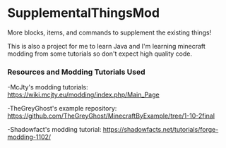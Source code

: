# SupplementalThingsMod
More blocks, items, and commands to supplement the existing things!

This is also a project for me to learn Java and I'm learning minecraft modding from some tutorials so don't expect high quality code.

### Resources and Modding Tutorials Used

-McJty's modding tutorials: https://wiki.mcjty.eu/modding/index.php/Main_Page

-TheGreyGhost's example repository: https://github.com/TheGreyGhost/MinecraftByExample/tree/1-10-2final

-Shadowfact's modding tutorial: https://shadowfacts.net/tutorials/forge-modding-1102/
